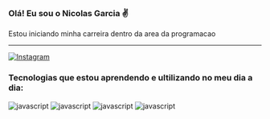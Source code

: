 
### Olá! Eu sou o Nicolas Garcia ✌️

Estou iniciando minha carreira dentro da area da programacao

<hr>

[![Instagram](https://img.shields.io/badge/Instagram-E4405F?style=for-the-badge&logo=instagram&logoColor=white)](https://www.instagram.com/nycollaz_g/)

### Tecnologias que estou aprendendo e ultilizando no meu dia a dia:

<div style="display: inline_block">
    <img align="center" alt="javascript" src="https://img.shields.io/badge/PHP-777BB4?style=for-the-badge&logo=php&logoColor=white">
    <img align="center" alt="javascript" src="https://img.shields.io/badge/JavaScript-323330?style=for-the-badge&logo=javascript&logoColor=F7DF1E">
    <img align="center" alt="javascript" src="https://img.shields.io/badge/React-20232A?style=for-the-badge&logo=react&logoColor=61DAFB">
    <img align="center" alt="javascript" src="https://img.shields.io/badge/Laravel-FF2D20?style=for-the-badge&logo=laravel&logoColor=white">

</div>


